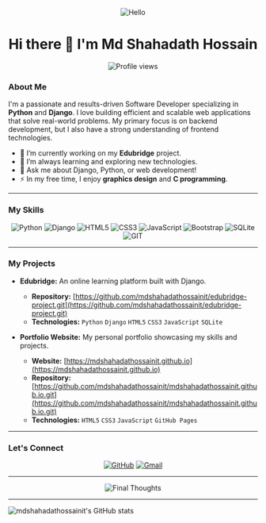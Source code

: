 <p align="center">
  <img src="https://rishav-io.vercel.app/api/hello.svg?color=blue&name=Md%20Shahadath%20Hossain" alt="Hello">
</p>

<h1 align="center">Hi there 👋 I'm Md Shahadath Hossain</h1>

<p align="center">
  <img src="https://komarev.com/ghpvc/?username=mdshahadathossainit&color=blueviolet" alt="Profile views">
</p>

### About Me

I'm a passionate and results-driven Software Developer specializing in **Python** and **Django**. I love building efficient and scalable web applications that solve real-world problems. My primary focus is on backend development, but I also have a strong understanding of frontend technologies.

- 🔭 I’m currently working on my **Edubridge** project.
- 🌱 I’m always learning and exploring new technologies.
- 💬 Ask me about Django, Python, or web development!
- ⚡ In my free time, I enjoy **graphics design** and **C programming**.

---

### My Skills

<p align="center">
  <img src="https://img.shields.io/badge/Python-3776AB?style=for-the-badge&logo=python&logoColor=white" alt="Python" />
  <img src="https://img.shields.io/badge/Django-092E20?style=for-the-badge&logo=django&logoColor=white" alt="Django" />
  <img src="https://img.shields.io/badge/HTML5-E34F26?style=for-the-badge&logo=html5&logoColor=white" alt="HTML5" />
  <img src="https://img.shields.io/badge/CSS3-1572B6?style=for-the-badge&logo=css3&logoColor=white" alt="CSS3" />
  <img src="https://img.shields.io/badge/JavaScript-F7DF1E?style=for-the-badge&logo=javascript&logoColor=black" alt="JavaScript" />
  <img src="https://img.shields.io/badge/Bootstrap-563D7C?style=for-the-badge&logo=bootstrap&logoColor=white" alt="Bootstrap" />
  <img src="https://img.shields.io/badge/SQLite-07405E?style=for-the-badge&logo=sqlite&logoColor=white" alt="SQLite" />
  <img src="https://img.shields.io/badge/GIT-F05032?style=for-the-badge&logo=git&logoColor=white" alt="GIT" />
</p>

---

### My Projects

* **Edubridge:** An online learning platform built with Django.
  * **Repository:** [https://github.com/mdshahadathossainit/edubridge-project.git](https://github.com/mdshahadathossainit/edubridge-project.git)
  * **Technologies:** `Python` `Django` `HTML5` `CSS3` `JavaScript` `SQLite`

* **Portfolio Website:** My personal portfolio showcasing my skills and projects.
  * **Website:** [https://mdshahadathossainit.github.io](https://mdshahadathossainit.github.io)
  * **Repository:** [https://github.com/mdshahadathossainit/mdshahadathossainit.github.io.git](https://github.com/mdshahadathossainit/mdshahadathossainit.github.io.git)
  * **Technologies:** `HTML5` `CSS3` `JavaScript` `GitHub Pages`

---

### Let's Connect

<p align="center">
  <a href="https://github.com/mdshahadathossainit"><img src="https://img.shields.io/badge/GitHub-100000?style=for-the-badge&logo=github&logoColor=white" alt="GitHub"></a>
  <a href="mailto:m.shahadat.hossain.it@gmail.com"><img src="https://img.shields.io/badge/Gmail-D14836?style=for-the-badge&logo=gmail&logoColor=white" alt="Gmail"></a>
</p>

---

<p align="center">
  <img src="https://rishav-io.vercel.app/api/final-thought.svg?text=Feel%20free%20to%20get%20in%20touch%20and%20connect!&color=green&border=true" alt="Final Thoughts">
</p>

---

![mdshahadathossainit's GitHub stats](https://github-readme-stats.vercel.app/api?username=mdshahadathossainit&show_icons=true&theme=buefy)
